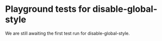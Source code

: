 # Playground tests for disable-global-style
We are still awaiting the first test run for disable-global-style.
